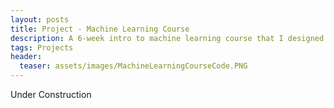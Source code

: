 ```yaml
---
layout: posts
title: Project - Machine Learning Course
description: A 6-week intro to machine learning course that I designed and instructed for UF engineering freshman
tags: Projects
header:
  teaser: assets/images/MachineLearningCourseCode.PNG
---
```


Under Construction

<!--
If you would like to check out the detailed project report or source code please check out my [github repository](https://github.com/jbocinsky/SunshineAlarm "Sunshine Alarm Repository").


Thanks,  
James

---

-->
